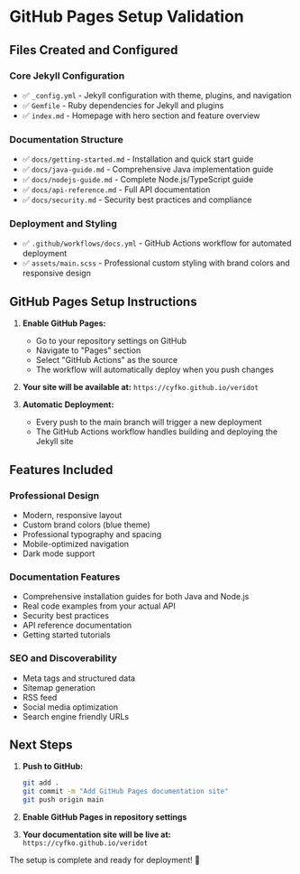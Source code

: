# GitHub Pages Setup Validation

## Files Created and Configured

### Core Jekyll Configuration
- ✅ `_config.yml` - Jekyll configuration with theme, plugins, and navigation
- ✅ `Gemfile` - Ruby dependencies for Jekyll and plugins
- ✅ `index.md` - Homepage with hero section and feature overview

### Documentation Structure
- ✅ `docs/getting-started.md` - Installation and quick start guide
- ✅ `docs/java-guide.md` - Comprehensive Java implementation guide
- ✅ `docs/nodejs-guide.md` - Complete Node.js/TypeScript guide
- ✅ `docs/api-reference.md` - Full API documentation
- ✅ `docs/security.md` - Security best practices and compliance

### Deployment and Styling
- ✅ `.github/workflows/docs.yml` - GitHub Actions workflow for automated deployment
- ✅ `assets/main.scss` - Professional custom styling with brand colors and responsive design

## GitHub Pages Setup Instructions

1. **Enable GitHub Pages:**
   - Go to your repository settings on GitHub
   - Navigate to "Pages" section
   - Select "GitHub Actions" as the source
   - The workflow will automatically deploy when you push changes

2. **Your site will be available at:**
   `https://cyfko.github.io/veridot`

3. **Automatic Deployment:**
   - Every push to the main branch will trigger a new deployment
   - The GitHub Actions workflow handles building and deploying the Jekyll site

## Features Included

### Professional Design
- Modern, responsive layout
- Custom brand colors (blue theme)
- Professional typography and spacing
- Mobile-optimized navigation
- Dark mode support

### Documentation Features
- Comprehensive installation guides for both Java and Node.js
- Real code examples from your actual API
- Security best practices
- API reference documentation
- Getting started tutorials

### SEO and Discoverability
- Meta tags and structured data
- Sitemap generation
- RSS feed
- Social media optimization
- Search engine friendly URLs

## Next Steps

1. **Push to GitHub:**
   ```bash
   git add .
   git commit -m "Add GitHub Pages documentation site"
   git push origin main
   ```

2. **Enable GitHub Pages in repository settings**

3. **Your documentation site will be live at:**
   `https://cyfko.github.io/veridot`

The setup is complete and ready for deployment! 🚀